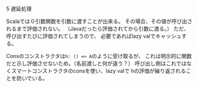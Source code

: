 
5 遅延処理

Scalaでは０引数関数を引数に渡すことが出来る。
その場合、その値が呼び出されるまで評価されない。
（Javaだったら評価されてから引数に渡る。）
ただ、呼び出すたびに評価されてしまうので、
必要であればlazy valでキャッシュする。

Consのコンストラクタは`h: () => A`のように受け取るが、
これは明示的に関数だと示し評価させないため。（名前渡しと何が違う？）
呼び出し側はこれではなくスマートコンストラクタのconsを使い、lazy valで
hの評価が繰り返されることを防いでいる。


